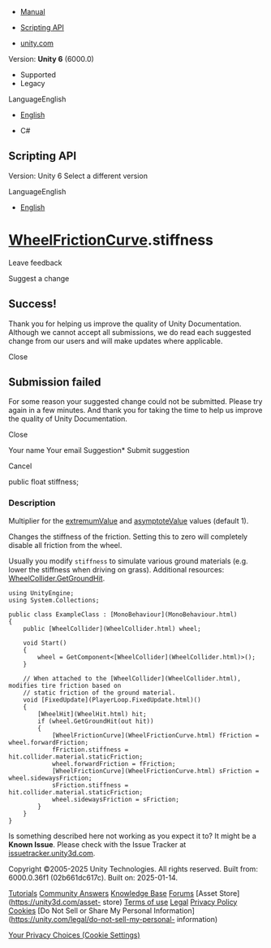 [ ]()

  * [Manual](../Manual/index.html)
  * [Scripting API](../ScriptReference/index.html)

  * [unity.com](https://unity.com/)

Version: **Unity 6** (6000.0)

  * Supported
  * Legacy

LanguageEnglish

  * [English]()

  * C#

[ ](https://docs.unity3d.com)

## Scripting API

Version: Unity 6 Select a different version

LanguageEnglish

  * [English]()

#  [WheelFrictionCurve](WheelFrictionCurve.html).stiffness

Leave feedback

Suggest a change

## Success!

Thank you for helping us improve the quality of Unity Documentation. Although
we cannot accept all submissions, we do read each suggested change from our
users and will make updates where applicable.

Close

## Submission failed

For some reason your suggested change could not be submitted. Please <a>try
again</a> in a few minutes. And thank you for taking the time to help us
improve the quality of Unity Documentation.

Close

Your name Your email Suggestion* Submit suggestion

Cancel

[ ]()

public float stiffness;

### Description

Multiplier for the [extremumValue](WheelFrictionCurve-extremumValue.html) and
[asymptoteValue](WheelFrictionCurve-asymptoteValue.html) values (default 1).

Changes the stiffness of the friction. Setting this to zero will completely
disable all friction from the wheel.  
  
Usually you modify `stiffness` to simulate various ground materials (e.g.
lower the stiffness when driving on grass). Additional resources:
[WheelCollider.GetGroundHit](WheelCollider.GetGroundHit.html).

    
    
    using UnityEngine;
    using System.Collections;  
      
    public class ExampleClass : [MonoBehaviour](MonoBehaviour.html)
    {
        public [WheelCollider](WheelCollider.html) wheel;  
      
        void Start()
        {
            wheel = GetComponent<[WheelCollider](WheelCollider.html)>();
        }  
      
        // When attached to the [WheelCollider](WheelCollider.html), modifies tire friction based on
        // static friction of the ground material.
        void [FixedUpdate](PlayerLoop.FixedUpdate.html)()
        {
            [WheelHit](WheelHit.html) hit;
            if (wheel.GetGroundHit(out hit))
            {
                [WheelFrictionCurve](WheelFrictionCurve.html) fFriction = wheel.forwardFriction;
                fFriction.stiffness = hit.collider.material.staticFriction;
                wheel.forwardFriction = fFriction;
                [WheelFrictionCurve](WheelFrictionCurve.html) sFriction = wheel.sidewaysFriction;
                sFriction.stiffness = hit.collider.material.staticFriction;
                wheel.sidewaysFriction = sFriction;
            }
        }
    }
    

Is something described here not working as you expect it to? It might be a
**Known Issue**. Please check with the Issue Tracker at
[issuetracker.unity3d.com](https://issuetracker.unity3d.com).

Copyright ©2005-2025 Unity Technologies. All rights reserved. Built from:
6000.0.36f1 (02b661dc617c). Built on: 2025-01-14.

[Tutorials](https://unity3d.com/learn) [Community
Answers](https://answers.unity3d.com) [Knowledge
Base](https://support.unity3d.com/hc/en-us)
[Forums](https://forum.unity3d.com) [Asset Store](https://unity3d.com/asset-
store) [Terms of use](https://docs.unity3d.com/Manual/TermsOfUse.html)
[Legal](https://unity.com/legal) [Privacy
Policy](https://unity.com/legal/privacy-policy)
[Cookies](https://unity.com/legal/cookie-policy) [Do Not Sell or Share My
Personal Information](https://unity.com/legal/do-not-sell-my-personal-
information)

[Your Privacy Choices (Cookie Settings)](javascript:void\(0\);)

